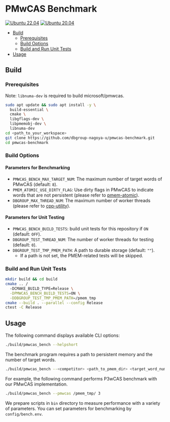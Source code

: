 # PMwCAS Benchmark

[![Ubuntu 22.04](https://github.com/dbgroup-nagoya-u/pmwcas-benchmark/actions/workflows/ubuntu_22.yaml/badge.svg)](https://github.com/dbgroup-nagoya-u/pmwcas-benchmark/actions/workflows/ubuntu_22.yaml) [![Ubuntu 20.04](https://github.com/dbgroup-nagoya-u/pmwcas-benchmark/actions/workflows/ubuntu_20.yaml/badge.svg)](https://github.com/dbgroup-nagoya-u/pmwcas-benchmark/actions/workflows/ubuntu_20.yaml)

- [Build](#build)
    - [Prerequisites](#prerequisites)
    - [Build Options](#build-options)
    - [Build and Run Unit Tests](#build-and-run-unit-tests)
- [Usage](#usage)

## Build

### Prerequisites

Note: `libnuma-dev` is required to build microsoft/pmwcas.

```bash
sudo apt update && sudo apt install -y \
  build-essential \
  cmake \
  libgflags-dev \
  libpmemobj-dev \
  libnuma-dev
cd <path_to_your_workspace>
git clone https://github.com/dbgroup-nagoya-u/pmwcas-benchmark.git
cd pmwcas-benchmark
```

### Build Options

#### Parameters for Benchmarking

- `PMWCAS_BENCH_MAX_TARGET_NUM`: The maximum number of target words of PMwCAS (default: `8`).
- `PMEM_ATOMIC_USE_DIRTY_FLAG`: Use dirty flags in PMwCAS to indicate words that are not persistent (please refer to [pmem-atomic](https://github.com/dbgroup-nagoya-u/pmem-atomic)).
- `DBGROUP_MAX_THREAD_NUM`: The maximum number of worker threads (please refer to [cpp-utility](https://github.com/dbgroup-nagoya-u/cpp-utility)).

#### Parameters for Unit Testing

- `PMWCAS_BENCH_BUILD_TESTS`: build unit tests for this repository if `ON` (default: `OFF`).
- `DBGROUP_TEST_THREAD_NUM`: The number of worker threads for testing (default: `0`).
- `DBGROUP_TEST_TMP_PMEM_PATH`: A path to durable storage (default: `""`).
    - If a path is not set, the PMEM-related tests will be skipped.

### Build and Run Unit Tests

```bash
mkdir build && cd build
cmake .. /
  -DCMAKE_BUILD_TYPE=Release \
  -DPMWCAS_BENCH_BUILD_TESTS=ON \
  -DDBGROUP_TEST_TMP_PMEM_PATH=/pmem_tmp
cmake --build . --parallel --config Release
ctest -C Release
```

## Usage

The following command displays available CLI options:

```bash
./build/pmwcas_bench --helpshort
```

The benchmark program requires a path to persistent memory and the number of target words.

```bash
./build/pmwcas_bench --<competitor> <path_to_pmem_dir> <target_word_num>
```

For example, the following command performs P3wCAS benchmark with our PMwCAS implementation.

```bash
./build/pmwcas_bench --pmwcas /pmem_tmp/ 3
```

We prepare scripts in `bin` directory to measure performance with a variety of parameters. You can set parameters for benchmarking by `config/bench.env`.

